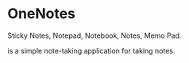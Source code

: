 # OneNotes
Sticky Notes, Notepad, Notebook, Notes, Memo Pad.

is a simple note-taking application for taking notes.
